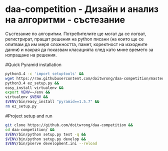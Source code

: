 # daa-competition - Дизайн и анализ на алгоритми - състезание

Състезание по алгоритми.
Потребителите ще могат да се логват, регистрират, пращат решения
на python писани (на които ще се опитвам да им меря сложността, памет,
коректност на изходните данни) и накрая да показвам класацията след като
мине времето за изпращане на решения.

#Quick Pyramid installation

```bash
python3.4 -c 'import setuptools' &&
wget https://raw.githubusercontent.com/doitwrong/daa-competition/master/requirements/ez_setup.py &&
python3.4 ez_setup.py &&
easy_install virtualenv &&
export VENV=~/env &&
virtualenv $VENV &&
$VENV/bin/easy_install "pyramid==1.5.7" &&
rm ez_setup.py

```

#Project setup and run

```bash
git clone https://github.com/doitwrong/daa-competition &&
cd daa-competition/ &&
$VENV/bin/python setup.py test -q &&
$VENV/bin/python setup.py develop &&
$VENV/bin/pserve development.ini --reload

```